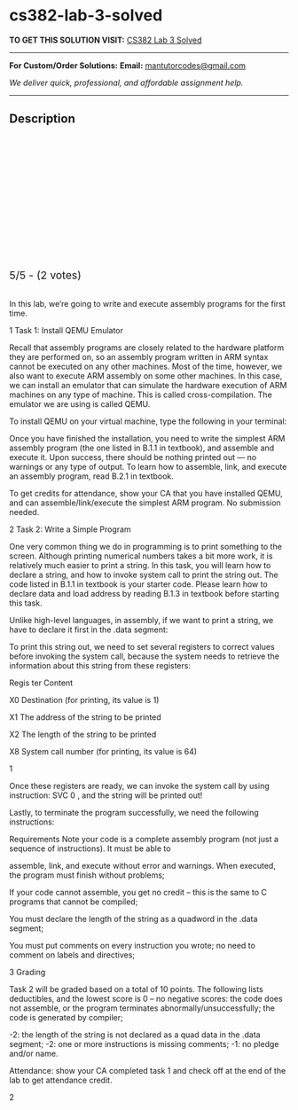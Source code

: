 # cs382-lab-3-solved
**TO GET THIS SOLUTION VISIT:** [CS382 Lab 3 Solved](https://mantutor.com/product/cs382-solved-5/)


---

**For Custom/Order Solutions:** **Email:** mantutorcodes@gmail.com  

*We deliver quick, professional, and affordable assignment help.*

---

<h2>Description</h2>



<div class="kk-star-ratings kksr-auto kksr-align-center kksr-valign-top" data-payload="{&quot;align&quot;:&quot;center&quot;,&quot;id&quot;:&quot;113831&quot;,&quot;slug&quot;:&quot;default&quot;,&quot;valign&quot;:&quot;top&quot;,&quot;ignore&quot;:&quot;&quot;,&quot;reference&quot;:&quot;auto&quot;,&quot;class&quot;:&quot;&quot;,&quot;count&quot;:&quot;2&quot;,&quot;legendonly&quot;:&quot;&quot;,&quot;readonly&quot;:&quot;&quot;,&quot;score&quot;:&quot;5&quot;,&quot;starsonly&quot;:&quot;&quot;,&quot;best&quot;:&quot;5&quot;,&quot;gap&quot;:&quot;4&quot;,&quot;greet&quot;:&quot;Rate this product&quot;,&quot;legend&quot;:&quot;5\/5 - (2 votes)&quot;,&quot;size&quot;:&quot;24&quot;,&quot;title&quot;:&quot;CS382 Lab 3 Solved&quot;,&quot;width&quot;:&quot;138&quot;,&quot;_legend&quot;:&quot;{score}\/{best} - ({count} {votes})&quot;,&quot;font_factor&quot;:&quot;1.25&quot;}">

<div class="kksr-stars">

<div class="kksr-stars-inactive">
            <div class="kksr-star" data-star="1" style="padding-right: 4px">


<div class="kksr-icon" style="width: 24px; height: 24px;"></div>
        </div>
            <div class="kksr-star" data-star="2" style="padding-right: 4px">


<div class="kksr-icon" style="width: 24px; height: 24px;"></div>
        </div>
            <div class="kksr-star" data-star="3" style="padding-right: 4px">


<div class="kksr-icon" style="width: 24px; height: 24px;"></div>
        </div>
            <div class="kksr-star" data-star="4" style="padding-right: 4px">


<div class="kksr-icon" style="width: 24px; height: 24px;"></div>
        </div>
            <div class="kksr-star" data-star="5" style="padding-right: 4px">


<div class="kksr-icon" style="width: 24px; height: 24px;"></div>
        </div>
    </div>

<div class="kksr-stars-active" style="width: 138px;">
            <div class="kksr-star" style="padding-right: 4px">


<div class="kksr-icon" style="width: 24px; height: 24px;"></div>
        </div>
            <div class="kksr-star" style="padding-right: 4px">


<div class="kksr-icon" style="width: 24px; height: 24px;"></div>
        </div>
            <div class="kksr-star" style="padding-right: 4px">


<div class="kksr-icon" style="width: 24px; height: 24px;"></div>
        </div>
            <div class="kksr-star" style="padding-right: 4px">


<div class="kksr-icon" style="width: 24px; height: 24px;"></div>
        </div>
            <div class="kksr-star" style="padding-right: 4px">


<div class="kksr-icon" style="width: 24px; height: 24px;"></div>
        </div>
    </div>
</div>


<div class="kksr-legend" style="font-size: 19.2px;">
            5/5 - (2 votes)    </div>
    </div>
&nbsp;

In this lab, we’re going to write and execute assembly programs for the first time.

1 Task 1: Install QEMU Emulator

Recall that assembly programs are closely related to the hardware platform they are performed on, so an assembly program written in ARM syntax cannot be executed on any other machines. Most of the time, however, we also want to execute ARM assembly on some other machines. In this case, we can install an emulator that can simulate the hardware execution of ARM machines on any type of machine. This is called cross-compilation. The emulator we are using is called QEMU.

To install QEMU on your virtual machine, type the following in your terminal:

Once you have finished the installation, you need to write the simplest ARM assembly program (the one listed in B.1.1 in textbook), and assemble and execute it. Upon success, there should be nothing printed out — no warnings or any type of output. To learn how to assemble, link, and execute an assembly program, read B.2.1 in textbook.

To get credits for attendance, show your CA that you have installed QEMU, and can assemble/link/execute the simplest ARM program. No submission needed.

2 Task 2: Write a Simple Program

One very common thing we do in programming is to print something to the screen. Although printing numerical numbers takes a bit more work, it is relatively much easier to print a string. In this task, you will learn how to declare a string, and how to invoke system call to print the string out. The code listed in B.1.1 in textbook is your starter code. Please learn how to declare data and load address by reading B.1.3 in textbook before starting this task.

Unlike high-level languages, in assembly, if we want to print a string, we have to declare it first in the .data segment:

To print this string out, we need to set several registers to correct values before invoking the system call, because the system needs to retrieve the information about this string from these registers:

Regis ter Content

X0 Destination (for printing, its value is 1)

X1 The address of the string to be printed

X2 The length of the string to be printed

X8 System call number (for printing, its value is 64)

1

Once these registers are ready, we can invoke the system call by using instruction: SVC 0 , and the string will be printed out!

Lastly, to terminate the program successfully, we need the following instructions:

Requirements Note your code is a complete assembly program (not just a sequence of instructions). It must be able to

assemble, link, and execute without error and warnings. When executed, the program must finish without problems;

If your code cannot assemble, you get no credit – this is the same to C programs that cannot be compiled;

You must declare the length of the string as a quadword in the .data segment;

You must put comments on every instruction you wrote; no need to comment on labels and directives;

3 Grading

Task 2 will be graded based on a total of 10 points. The following lists deductibles, and the lowest score is 0 – no negative scores: the code does not assemble, or the program terminates abnormally/unsuccessfully; the code is generated by compiler;

-2: the length of the string is not declared as a quad data in the .data segment; -2: one or more instructions is missing comments; -1: no pledge and/or name.

Attendance: show your CA completed task 1 and check off at the end of the lab to get attendance credit.

2
